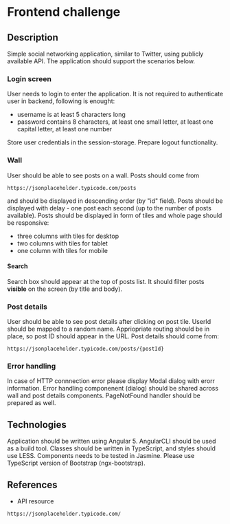 # Frontend challenge

## Description
Simple social networking application, similar to Twitter, using publicly available API. The application should support the scenarios below.

### Login screen
User needs to login to enter the application. It is not required to authenticate user in backend, following is enought:
- username is at least 5 characters long
- password contains 8 characters, at least one small letter, at least one capital letter, at least one number

Store user credentials in the session-storage. Prepare logout functionality.

### Wall
User should be able to see posts on a wall. Posts should come from 
```
https://jsonplaceholder.typicode.com/posts
```
and should be displayed in descending order (by "id" field). Posts should be displayed with delay - one post each second (up to the number of posts available).
Posts should be displayed in form of tiles and whole page should be responsive:
- three columns with tiles for desktop
- two columns with tiles for tablet
- one column with tiles for mobile

#### Search
Search box should appear at the top of posts list. It should filter posts **visible** on the screen (by title and body).

### Post details
User should be able to see post details after clicking on post tile. UserId should be mapped to a random name. Appriopriate routing should be in place, so post ID should appear in the URL.
Post details should come from:
```
https://jsonplaceholder.typicode.com/posts/{postId}
```

### Error handling
In case of HTTP connnection error please display Modal dialog with erorr information. Error handling componenent (dialog) should be shared across wall and post details components.
PageNotFound handler should be prepared as well.


## Technologies
Application should be written using Angular 5. AngularCLI should be used as a build tool. Classes should be written in TypeScript, and styles should use LESS.
Components needs to be tested in Jasmine.
Please use TypeScript version of Bootstrap (ngx-bootstrap).


## References
- API resource
```
https://jsonplaceholder.typicode.com/
```